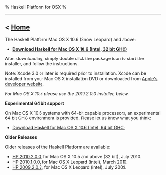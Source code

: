 % Haskell Platform for OSX
%

-------------------------------
< [Home]
-------------------------------

[Home]: index.html

<!--
The Haskell Platform installer for Mac OS X Leopard (10.5), Snow Leopard
and above (including 64 bit), Intel only, via BitTorrent.  Please consider using the torrent for a faster download:

* <a id="download" href="http://hackage.haskell.org/platform/2010.2.0.0/torrents/haskell-platform-2010.2.0.0.i386.dmg.torrent" onClick="javascript: pageTracker._trackPageview('/downloads/torrent/mac'); ">Torrent for Mac OS X (intel)</a>
-->

The Haskell Platform Mac OS X 10.6 (Snow Leopard) and above:  

* **<a id="download" href="http://lambda.galois.com/hp-tmp/2011.2.0.0/Haskell%20Platform%202011.2.0.0-i386.pkg" onClick="javascript: pageTracker._trackPageview('/downloads/mac'); ">Download Haskell for Mac OS X 10.6 (Intel, 32 bit GHC)</a>**

After downloading, simply double click the package icon to start the installer, and follow the instructions.

Note: Xcode 3.0 or later is required prior to installation. Xcode can be installed from your Mac OS X installation DVD or downloaded from [Apple's developer website](http://developer.apple.com).

<i>For Mac OS X 10.5 please use the 2010.2.0.0 installer, below.</i>

**Experimental 64 bit support**

On Mac OS X 10.6 systems with 64-bit capable processors, an experimental
64 bit GHC environment is provided. Please let us know what you think:

* <a id="download" href="http://lambda.galois.com/hp-tmp/2011.2.0.0/Haskell%20Platform%202011.2.0.0-x86_64.pkg" onClick="javascript: pageTracker._trackPageview('/downloads/mac'); ">Download Haskell for Mac OS X 10.6 (Intel, 64 bit GHC)</a>

<!--
**Build from Source**

If you already have a GHC 7.0.2, but not the full platform, you can build it
from source on the Mac:

![](http://hackage.haskell.org/platform/icons/source.png)
<a href="http://lambda.galois.com/hp-tmp/2011.2.0.0-rc/haskell-platform-2011.2.0.0.tar.gz" onClick="javascript: pageTracker._trackPageview('/downloads/source'); ">haskell-platform-2011.2.0.0.tar.gz</a>

You need GHC 7.0.2 installed before building the platform. You can get this from your distro or
you can get a [GHC 7.0.2 generic binary].

[GHC 7.0.2 generic binary]: http://haskell.org/ghc/download_ghc_7_0_2.html#distros

To install from source download and unpack the installer, then (possibly with 'sudo'):

        ./configure
        make
        make install

  -->

**Older Releases**

Older releases of the Haskell Platform are available:

* <a id="download" href="http://lambda.haskell.org/hp-tmp/2010.2.0.0/haskell-platform-2010.2.0.0.i386.dmg"    onClick="javascript: pageTracker._trackPageview('/downloads/mac/old'); ">HP 2010.2.0.0</a>, for Mac OS X 10.5 and above (32 bit), July 2010.
* <a id="download" href="http://hackage.haskell.org/platform/2010.1.0.0/haskell-platform-2010.1.0.1-i386.dmg" onClick="javascript: pageTracker._trackPageview('/downloads/mac/old'); ">HP 2010.1.0.0</a>, for Mac OS X Leopard (intel), March 2010.
* <a id="download" href="http://hackage.haskell.org/platform/2009.2.0.2/haskell-platform-2009.2.0.2-i386.dmg" onClick="javascript: pageTracker._trackPageview('/downloads/mac/old'); ">HP 2009.2.0.2</a>, for Mac OS X Leopard (intel), July 2009.
